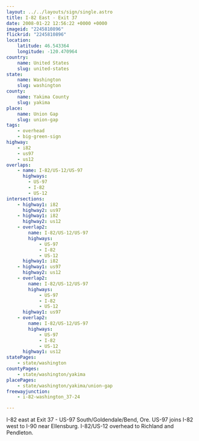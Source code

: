 ```yaml
---
layout: ../../layouts/sign/single.astro
title: I-82 East - Exit 37
date: 2008-01-22 12:56:22 +0000 +0000
imageid: "2245810896"
flickrid: "2245810896"
location:
    latitude: 46.543364
    longitude: -120.470964
country:
    name: United States
    slug: united-states
state:
    name: Washington
    slug: washington
county:
    name: Yakima County
    slug: yakima
place:
    name: Union Gap
    slug: union-gap
tags:
    - overhead
    - big-green-sign
highway:
    - i82
    - us97
    - us12
overlaps:
    - name: I-82/US-12/US-97
      highways:
        - US-97
        - I-82
        - US-12
intersections:
    - highway1: i82
      highway2: us97
    - highway1: i82
      highway2: us12
    - overlap2:
        name: I-82/US-12/US-97
        highways:
            - US-97
            - I-82
            - US-12
      highway1: i82
    - highway1: us97
      highway2: us12
    - overlap2:
        name: I-82/US-12/US-97
        highways:
            - US-97
            - I-82
            - US-12
      highway1: us97
    - overlap2:
        name: I-82/US-12/US-97
        highways:
            - US-97
            - I-82
            - US-12
      highway1: us12
statePages:
    - state/washington
countyPages:
    - state/washington/yakima
placePages:
    - state/washington/yakima/union-gap
freewayjunction:
    - i-82-washington_37-24

---
```

I-82 east at Exit 37 - US-97 South/Goldendale/Bend, Ore.  US-97 joins I-82 west to I-90 near Ellensburg.  I-82/US-12 overhead to Richland and Pendleton.